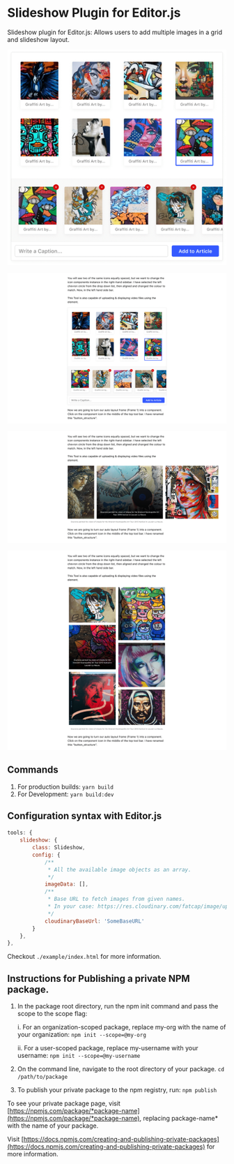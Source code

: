 # Slideshow Plugin for Editor.js

Slideshow plugin for Editor.js: Allows users to add multiple images in a grid and slideshow layout.

![Screenshot1](https://github.com/ranemihir/editorjs-slideshow-tool/blob/master/1.png)

![Screenshot2](https://github.com/ranemihir/editorjs-slideshow-tool/blob/master/2.png)

![Screenshot3](https://github.com/ranemihir/editorjs-slideshow-tool/blob/master/3.png)

![Screenshot4](https://github.com/ranemihir/editorjs-slideshow-tool/blob/master/4.png)


## Commands

1. For production builds: `yarn build`
2. For Development: `yarn build:dev`

## Configuration syntax with Editor.js

```javascript
tools: {
    slideshow: {
        class: Slideshow,
        config: {
            /**
             * All the available image objects as an array.
             */ 
            imageData: [],
            /**
             * Base URL to fetch images from given names. 
             * In your case: https://res.cloudinary.com/fatcap/image/upload/.
             */ 
            cloudinaryBaseUrl: 'SomeBaseURL' 
        }
    },
},
```

Checkout `./example/index.html` for more information.

## Instructions for Publishing a private NPM package.

1. In the package root directory, run the npm init command and pass the scope to the scope flag:

    i. For an organization-scoped package, replace my-org with the name of your organization:
        `npm init --scope=@my-org`

    ii. For a user-scoped package, replace my-username with your username:
        `npm init --scope=@my-username`

2. On the command line, navigate to the root directory of your package.
    `cd /path/to/package`

3. To publish your private package to the npm registry, run:
    `npm publish`

To see your private package page, visit [https://npmjs.com/package/*package-name](https://npmjs.com/package/*package-name), replacing package-name* with the name of your package.

Visit [https://docs.npmjs.com/creating-and-publishing-private-packages](https://docs.npmjs.com/creating-and-publishing-private-packages) for more information.
